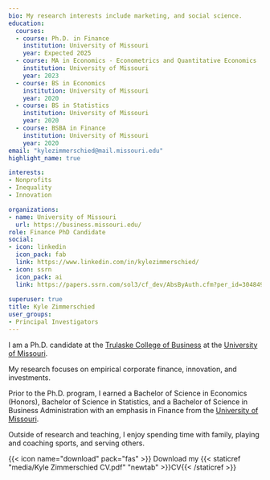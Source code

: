 ```yaml
---
bio: My research interests include marketing, and social science.
education:
  courses:
  - course: Ph.D. in Finance
    institution: University of Missouri
    year: Expected 2025
  - course: MA in Economics - Econometrics and Quantitative Economics
    institution: University of Missouri
    year: 2023
  - course: BS in Economics
    institution: University of Missouri
    year: 2020
  - course: BS in Statistics
    institution: University of Missouri
    year: 2020
  - course: BSBA in Finance
    institution: University of Missouri
    year: 2020
email: "kylezimmerschied@mail.missouri.edu"
highlight_name: true

interests:
- Nonprofits
- Inequality
- Innovation

organizations:
- name: University of Missouri
  url: https://business.missouri.edu/
role: Finance PhD Candidate
social:
- icon: linkedin
  icon_pack: fab
  link: https://www.linkedin.com/in/kylezimmerschied/
- icon: ssrn
  icon_pack: ai
  link: https://papers.ssrn.com/sol3/cf_dev/AbsByAuth.cfm?per_id=3048496
  
superuser: true
title: Kyle Zimmerschied
user_groups:
- Principal Investigators
---
```


I am a Ph.D. candidate at the [Trulaske College of Business](https://business.missouri.edu/) at the [University of Missouri](https://missouri.edu/). 

My research focuses on empirical corporate finance, innovation, and investments. 

Prior to the Ph.D. program, I earned a Bachelor of Science in Economics (Honors), Bachelor of Science in Statistics, and a Bachelor of Science in Business Administration with an emphasis in Finance from the [University of Missouri](https://missouri.edu/). 

Outside of research and teaching, I enjoy spending time with family, playing and coaching sports, and serving others. 

{{< icon name="download" pack="fas" >}} Download my {{< staticref "media/Kyle Zimmerschied CV.pdf" "newtab" >}}CV{{< /staticref >}}

